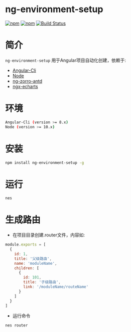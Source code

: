 # ng-environment-setup
<!-- Badges section here. -->
[![npm](https://img.shields.io/npm/v/ng-environment-setup.svg)](https://www.npmjs.com/package/ng-environment-setup)
[![npm](https://img.shields.io/npm/dm/ng-environment-setup.svg)](https://www.npmjs.com/package/ng-environment-setup)
[![Build Status](https://travis-ci.org/phinney001/ng-environment-setup.svg?branch=master)](https://travis-ci.org/phinney001/ng-environment-setup)

# 简介
`ng-environment-setup` 用于Angular项目自动化创建，依赖于:
+ [Angular-Cli](https://github.com/angular/angular-cli)
+ [Node](https://nodejs.org/en/)
+ [ng-zorro-antd](https://ng.ant.design/docs/introduce/zh)
+ [ngx-echarts](https://github.com/xieziyu/ngx-echarts)

# 环境
  ```bash
  Angular-Cli (version >= 8.x)
  Node (version >= 10.x)
  ```

# 安装
  ```bash
  npm install ng-environment-setup -g
  ```

# 运行
  ```bash
  nes
  ```
# 生成路由
  + 在项目目录创建.router文件，内容如: 
  ```javascript
  module.exports = [
    {
      id: 1,
      title: '父级路由',
      name: 'moduleName',
      children: [
        {
          id: 101,
          title: '子级路由',
          link: '/moduleName/routeName'
        }
      ]
    }
  ]
  ```
  + 运行命令
  ```bash
  nes router
  ```
